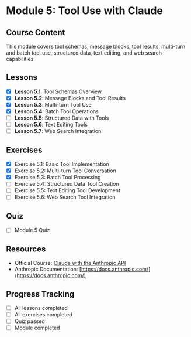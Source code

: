 # Module 5: Tool Use with Claude

## Course Content
This module covers tool schemas, message blocks, tool results, multi-turn and batch tool use, structured data, text editing, and web search capabilities.

## Lessons
- [X] **Lesson 5.1**: Tool Schemas Overview
- [X] **Lesson 5.2**: Message Blocks and Tool Results
- [X] **Lesson 5.3**: Multi-turn Tool Use
- [X] **Lesson 5.4**: Batch Tool Operations
- [ ] **Lesson 5.5**: Structured Data with Tools
- [ ] **Lesson 5.6**: Text Editing Tools
- [ ] **Lesson 5.7**: Web Search Integration

## Exercises
- [X] Exercise 5.1: Basic Tool Implementation
- [X] Exercise 5.2: Multi-turn Tool Conversation
- [X] Exercise 5.3: Batch Tool Processing
- [ ] Exercise 5.4: Structured Data Tool Creation
- [ ] Exercise 5.5: Text Editing Tool Development
- [ ] Exercise 5.6: Web Search Tool Integration

## Quiz
- [ ] Module 5 Quiz

## Resources
- Official Course: [Claude with the Anthropic API](https://anthropic.skilljar.com/claude-with-the-anthropic-api)
- Anthropic Documentation: [https://docs.anthropic.com/](https://docs.anthropic.com/)

## Progress Tracking
- [ ] All lessons completed
- [ ] All exercises completed
- [ ] Quiz passed
- [ ] Module completed 